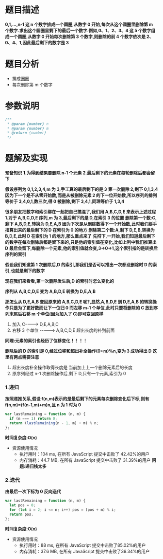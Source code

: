 # 题目描述

**0,1,...,n-1 这 n 个数字排成一个圆圈,从数字 0 开始,每次从这个圆圈里删除第 m 个数字.求出这个圆圈里剩下的最后一个数字.例如,0、1、2、3、4 这 5 个数字组成一个圆圈,从数字 0 开始每次删除第 3 个数字,则删除的前 4 个数字依次是 2、0、4、1,因此最后剩下的数字是 3**

# 题目分析

- 排成圈圈
- 每次删除第 m 个数字

# 参数说明

```js
/**
 * @param {number} n
 * @param {number} m
 * @return {number}
 */
```

# 题解及实现

**预备知识**
**1.为得到结果要删除 n-1 个元素**
**2.最后剩下的元素在每轮删除后都会留下**

**假设序列为 0,1,2,3,4,m 为 3,手工算的最后剩下的是 3**
**第一次删除 2,剩下 0,1,3,4 因为下一个是不从零开始数,而是从被删除元素 2 的下一位开始数,所以序列的排列等价于 3,4,0,1,数三次,得 0 被删除,剩下 3,4,1,同理等价于 1,3,4**

**很多朋友把数字和索引绑在一起把自己搞混了,我们用 A,B,C,D,E 来表示上述过程**
**1.对于 A,B,C,D,E 序列,m 为 3,最后剩下的是 D,在索引 3 的位置**
**删除第一个数:C,剩下 A,B,D,E,转换为 D,E,A,B 因为下次是从删除数得下一个开始数,此时我们掰手指算出来的最后剩下的 D 在索引为 0 的地方**
**删除第二个数:A,剩下 D,E,B,转换为 B,D,E,此时 D 在索引为 1 的地方,那么重点来了**
**先捋下,一开始,我们知道最后剩下的数字在每次删除后都是留下来的,只是他的索引值在变化,比如上列中我们推算出 D 最后会留下,每删除一个元素,他的索引值就会变,3->0->1,这个索引指的是转换后序列的索引**

**假设我们知道第 1 次删除后,D 的索引,那我们是否可以推出一次都没删除时 D 的索引,也就是剩下的数字**

**现在我们来看看,第一次删除发生后,D 的索引时怎么变化的**

**序列从 A,B,C,D,E 变为 A,B,D,E 转换为 D,E,A,B**

**那怎么从 D,E,A,B 变回原来的 A,B,C,D,E 呢?,显然,A,B,D,E 到 D,E,A,B 的转换操作只是为了更好数而让下一位归 0 而左移 m-1 个单位,此时只要将删除的 C 放到序列末尾后右移 m 个单位(因为加入了 C)即可变回原样**

1. 加入 C----> D,E,A,B,C
2. 右移 3 个单位 -----> A,B,C,D,E 超出长度的补到前面

**同理:元素的索引也经历了位移变化！！！！**

**删除后的 D 的索引是 0,经过位移和超出补全操作(0+m)%n,变为 3 成功得出 D**
**这里有两点需要注意**

1. 超出长度补全操作取得长度是 当前加上上一个删除元素后的长度
2. 原序列经过 n-1 次删除操作后,剩下 D,只有一个元素,索引为 0

### 1.递归

**按照递推关系,假设 f(n,m)表示的是最后剩下的元素每次删除变化后下标,则有 f(n,m)=(f(n-1,m)+m)n,且 n 为 1 时为 0**

```js
var lastRemaining = function (n, m) {
  if (n === 1) return 0;
  return (lastRemaining(n - 1, m) + m) % n;
};
```

**时间复杂度:O(n)**

- 资源使用情况
  - 执行用时：104 ms, 在所有 JavaScript 提交中击败了 42.42%的用户
  - 内存消耗：44.7 MB, 在所有 JavaScript 提交中击败了 31.39%的用户
    **问题:递归栈太多**

### 2.迭代

**由最后一次下标为 0 反向迭代**

```js
var lastRemaining = function (n, m) {
  let pos = 0;
  for (let i = 2; i <= n; i++) pos = (pos + m) % i;
  return pos;
};
```
**时间复杂度:O(n)**

- 资源使用情况
  + 执行用时：88 ms, 在所有 JavaScript 提交中击败了85.02%的用户
  + 内存消耗：37.6 MB, 在所有 JavaScript 提交中击败了39.34%的用户